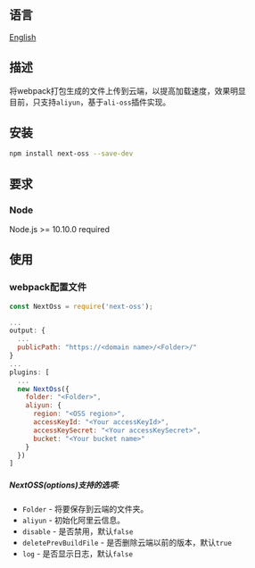 ## 语言
[English](https://github.com/kszitt/next-oss/blob/master/README_EN.md)

## 描述
将webpack打包生成的文件上传到云端，以提高加载速度，效果明显   
目前，只支持`aliyun`，基于`ali-oss`插件实现。  

## 安装
```bash
npm install next-oss --save-dev
```

## 要求
### Node
Node.js >= 10.10.0 required

## 使用
### webpack配置文件
```jsx
const NextOss = require('next-oss');

...
output: {
  ...
  publicPath: "https://<domain name>/<Folder>/"
}
...
plugins: [
  ...
  new NextOss({
    folder: "<Folder>",
    aliyun: {
      region: "<OSS region>",
      accessKeyId: "<Your accessKeyId>",
      accessKeySecret: "<Your accessKeySecret>",
      bucket: "<Your bucket name>"
    }
  })
]
```
##### NextOSS(options)支持的选项:
- `Folder` - 将要保存到云端的文件夹。
- `aliyun` - 初始化阿里云信息。
- `disable` - 是否禁用，默认`false`
- `deletePrevBuildFile` - 是否删除云端以前的版本，默认`true`
- `log` - 是否显示日志，默认`false`

